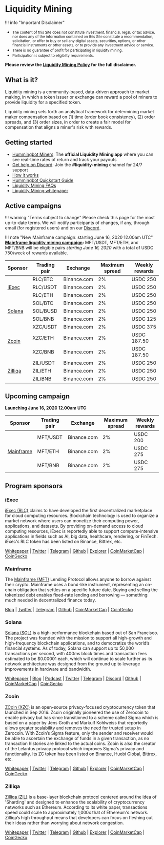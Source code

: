 # Liquidity Mining

!!! info "Important Disclaimer"
    <small><ul><li>The content of this Site does not constitute investment, financial, legal, or tax advice, nor does any of the information contained on this Site constitute a recommendation, solicitation, or offer to buy or sell any digital assets, securities, options, or other financial instruments or other assets, or to provide any investment advice or service.<li>There is no guarantee of profit for participating in liquidity mining.<li>Participation is subject to eligiblity requirements.</ul></small>
    **Please review the [Liquidity Mining Policy](https://hummingbot.io/liquidity-mining-policy/) for the full disclaimer.**

## What is it?
Liquidity mining is a community-based, data-driven approach to market making, in which a token issuer or exchange can reward a pool of miners to provide liquidity for a specified token.

Liquidity mining sets forth an analytical framework for determining market maker compensation based on (1) time (order book consistency), (2) order spreads, and (3) order sizes, in order to create a fair model for compensation that aligns a miner's risk with rewards.

## Getting started
- [Hummingbot Miners](https://miners.hummingbot.io/): The **official Liquidity Mining app** where you can see real-time rates of return and track your payouts
- [Get help on Discord](https://discord.hummingbot.io): Join the **#liquidity-mining** channel for 24/7 support
- [How it works](https://www.notion.so/hummingbot/What-is-liquidity-mining-c2eb7d68e28b42278e5efead9a247507)
- [Hummingbot Quickstart Guide](https://docs.hummingbot.io/quickstart)
- [Liquidity Mining FAQs](https://docs.hummingbot.io/faq/liquidity-mining/)
- [Liquidity Mining whitepaper](https://hummingbot.io/liquidity-mining.pdf)

## Active campaigns

!!! warning "Terms subject to change"
    Please check this page for the most up-to-date terms.  We will notify participants of changes, if any, through email (for registered users) and on our [Discord](https://discord.hummingbot.io).

!!! note "New Mainframe campaign: starting June 16, 2020 12.00am UTC"
    **[Mainframe liquidity mining campaign](#upcoming-campaign):** MFT/USDT, MFT/ETH, and MFT/BNB will be eligible pairs *starting June 16, 2020* with a total of USDC 750/week of rewards available.

<table>
  <thead>
    <th>Sponsor</th>
    <th>Trading pair</th>
    <th>Exchange</th>
    <th>Maximum spread</th>
    <th>Weekly rewards</th>
  </thead>
  <tbody>
    <tr>
      <td rowspan="3"><a href="#iexec">iExec</a><br></td>
      <td>RLC/BTC</td>
      <td>Binance.com</td>
      <td>2%</td>
      <td>USDC 250</td>
    </tr>
    <tr>
      <td>RLC/USDT</td>
      <td>Binance.com</td>
      <td>2%</td>
      <td>USDC 250</td>
    </tr>
    <tr>
      <td>RLC/ETH</td>
      <td>Binance.com</td>
      <td>2%</td>
      <td>USDC 250</td>
    </tr>
    <tr>
      <td rowspan="3"><a href="#solana">Solana</a><br></td>
      <td>SOL/BTC</td>
      <td>Binance.com</td>
      <td>2%</td>
      <td>USDC 250</td>
    </tr>
    <tr>
      <td>SOL/BUSD</td>
      <td>Binance.com</td>
      <td>2%</td>
      <td>USDC 250</td>
    </tr>
    <tr>
      <td>SOL/BNB</td>
      <td>Binance.com</td>
      <td>2%</td>
      <td>USDC 125</td>
    </tr>
    <tr>
      <td rowspan="3"><a href="#zcoin">Zcoin</a></td>
      <td>XZC/USDT</td>
      <td>Binance.com</td>
      <td>2%</td>
      <td>USDC 375</td>
    </tr>
    <tr>
      <td>XZC/ETH</td>
      <td>Binance.com</td>
      <td>2%</td>
      <td>USDC 187.50</td>
    </tr>
    <tr>
      <td>XZC/BNB</td>
      <td>Binance.com</td>
      <td>2%</td>
      <td>USDC 187.50</td>
    </tr>
    <tr>
      <td rowspan="3"><a href="#zilliqa">Zilliqa</a><br></td>
      <td>ZIL/USDT</td>
      <td>Binance.com</td>
      <td>2%</td>
      <td>USDC 250</td>
    </tr>
    <tr>
      <td>ZIL/ETH</td>
      <td>Binance.com</td>
      <td>2%</td>
      <td>USDC 250</td>
    </tr>
    <tr>
      <td>ZIL/BNB</td>
      <td>Binance.com</td>
      <td>2%</td>
      <td>USDC 250</td>
    </tr>
  </tbody>
</table>

## Upcoming campaign

**Launching June 16, 2020 12.00am UTC**

<table>
  <thead>
    <th>Sponsor</th>
    <th>Trading pair</th>
    <th>Exchange</th>
    <th>Maximum spread</th>
    <th>Weekly rewards</th>
  </thead>
  <tbody>
    <tr>
      <td rowspan="3"><a href="#mainframe">Mainframe</a><br></td>
      <td>MFT/USDT</td>
      <td>Binance.com</td>
      <td>2%</td>
      <td>USDC 200</td>
    </tr>
    <tr>
      <td>MFT/ETH</td>
      <td>Binance.com</td>
      <td>2%</td>
      <td>USDC 275</td>
    </tr>
    <tr>
      <td>MFT/BNB</td>
      <td>Binance.com</td>
      <td>2%</td>
      <td>USDC 275</td>
    </tr>
  </tbody>
</table>


## Program sponsors


### iExec

[iExec (RLC)](https://iex.ec/) claims to have developed the first decentralized marketplace for cloud computing resources. Blockchain technology is used to organize a market network where users can monetize their computing power, applications, and datasets. By providing on-demand access to cloud computing resources, iExec is reportedly able to support compute-intensive applications in fields such as AI, big data, healthcare, rendering, or FinTech. iExec's RLC token has been listed on Binance, Bittrex, etc.

[Whitepaper](https://iex.ec/wp-content/uploads/pdf/iExec-WPv3.0-English.pdf) | [Twitter](https://twitter.com/iEx_ec) | [Telegram](https://goo.gl/fH3EHT) | [Github](https://github.com/iExecBlockchainComputing) | [Explorer](https://etherscan.io/token/0x607F4C5BB672230e8672085532f7e901544a7375) | [CoinMarketCap](https://coinmarketcap.com/currencies/rlc/markets/) | [CoinGecko](https://www.coingecko.com/en/coins/iexec-rlc)

### Mainframe

The [Mainframe (MFT)](https://mainframe.com/) Lending Protocol allows anyone to borrow against their crypto. Mainframe uses a bond-like instrument, representing an on-chain obligation that settles on a specific future date. Buying and selling the tokenized debt enables fixed-rate lending and borrowing — something much needed in decentralized finance today.

[Blog](https://blog.mainframe.com) | [Twitter](https://twitter.com/Mainframe_HQ) | [Telegram](https://t.me/MainframeCommunity) | [Github](https://github.com/MainframeHQ) | [CoinMarketCap](https://coinmarketcap.com/currencies/mainframe/) | [CoinGecko](https://www.coingecko.com/en/coins/mainframe)

### Solana

[Solana (SOL)](https://solana.com) is a high-performance blockchain based out of San Francisco. The project was founded with the mission to support all high-growth and high-frequency blockchain applications, and to democratize the world’s financial systems. As of today, Solana can support up to 50,000 transactions per second, with 400ms block times and transaction fees estimated to be $0.00001 each, which will continue to scale further as its network architecture was designed from the ground up to leverage improvements in hardware and bandwidth.

[Whitepaper](https://solana.com/solana-whitepaper.pdf) | [Blog](https://medium.com/solana-labs) | [Podcast](https://podcast.solana.com/) | [Twitter](https://twitter.com/solana) | [Telegram](https://t.me/solanaio) | [Discord](https://discordapp.com/invite/pquxPsq) | [Github](https://github.com/solana-labs) | [CoinMarketCap](https://coinmarketcap.com/currencies/solana/markets/) | [CoinGecko](https://www.coingecko.com/en/coins/solana)

### Zcoin

[ZCoin (XZC)](https://zcoin.io/) is an open-source privacy-focused cryptocurrency token that launched in Sep 2016. Zcoin originally pioneered the use of Zerocoin to enable privacy but has since transitioned to a scheme called Sigma which is based on a paper by Jens Groth and Markulf Kohlweiss that reportedly allows greater scalability and removes the need for trusted setup in Zerocoin. With Zcoin’s Sigma feature, only the sender and receiver would be able to ascertain the exchange of funds in a given transaction, as no transaction histories are linked to the actual coins. Zcoin is also the creator of the Lelantus privacy protocol which improves Sigma's privacy and functionality. Its ZC token has been listed on Binance, Huobi Global, Bittrex, etc. 

[Whitepaper](https://zcoin.io/tech/) | [Twitter](https://twitter.com/zcoinofficial) | [Telegram](https://t.me/zcoinproject) | [Github](https://github.com/zcoinofficial) | [Explorer](https://chainz.cryptoid.info/xzc/) | [CoinMarketCap](https://coinmarketcap.com/currencies/zcoin) | [CoinGecko](https://www.coingecko.com/en/coins/zcoin)

### Zilliqa

[Zilliqa (ZIL)](https://zilliqa.com/) is a base-layer blockchain protocol centered around the idea of 'Sharding' and designed to enhance the scalability of cryptocurrency networks such as Ethereum. According to its white paper, transactions speed could scale to approximately 1,000x that of Ethereum's network. Zilliqa’s high throughput means that developers can focus on fleshing out their ideas rather than worrying about network congestion.

[Whitepaper](https://docs.zilliqa.com/whitepaper.pdf) | [Twitter](https://twitter.com/zilliqa) | [Telegram](https://t.me/zilliqachat) | [Github](https://github.com/Zilliqa) | [Explorer](https://viewblock.io/zilliqa) | [CoinMarketCap](https://coinmarketcap.com/currencies/zilliqa) | [CoinGecko](https://www.coingecko.com/en/coins/zilliqa)
